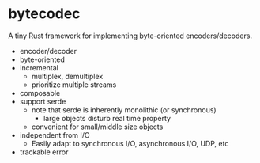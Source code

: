 bytecodec
=========

A tiny Rust framework for implementing byte-oriented encoders/decoders.

- encoder/decoder
- byte-oriented
- incremental
  - multiplex, demultiplex
  - prioritize multiple streams
- composable
- support serde
  - note that serde is inherently monolithic (or synchronous)
    - large objects disturb real time property
  - convenient for small/middle size objects
- independent from I/O
  - Easily adapt to synchronous I/O, asynchronous I/O, UDP, etc
- trackable error
